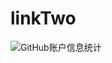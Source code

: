 # linkTwo
![GitHub账户信息统计](https://github-stats.ubrong.com/api?username=purpro&show_icons=true&theme=tokyonight) 
